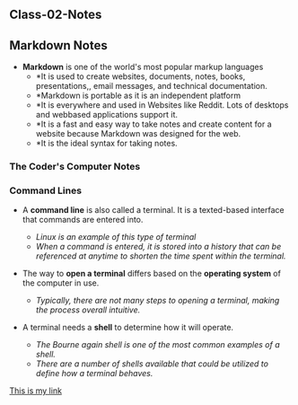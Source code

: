 ## Class-02-Notes

## Markdown Notes

+ **Markdown** is one of the world's most popular markup languages
  - *It is used to create websites, documents, notes, books, presentations,, email messages, and technical documentation. 
  - *Markdown is portable as it is an independent platform
  - *It is everywhere and used in Websites like Reddit. Lots of desktops and webbased applications support it. 
  - *It is a fast and easy way to take notes and create content for a website because Markdown was designed for the web. 
  - *It is the ideal syntax for taking notes. 
  

### The Coder's Computer Notes
### Command Lines

+ A **command line** is also called a terminal. It is a texted-based interface that commands are entered into. 
  - *Linux is an example of this type of terminal*
  - *When a command is entered, it is stored into a history that can be referenced at anytime to shorten the time spent within the terminal.*
 
+ The way to **open a terminal** differs based on the **operating system** of the computer in use.
  - *Typically, there are not many steps to opening a terminal, making the process overall intuitive.*

+ A terminal needs a **shell** to determine how it will operate.
  - *The Bourne again shell is one of the most common examples of a shell.*
  - *There are a number of shells available that could be utilized to define how a terminal behaves.*


[This is my link](https://shlyandrew.github.io/Class-02-Notes)

